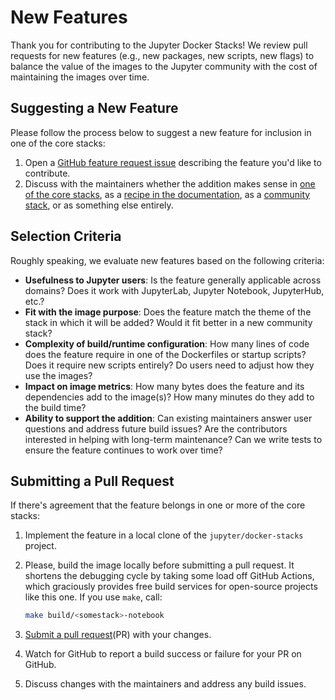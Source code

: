 # New Features

Thank you for contributing to the Jupyter Docker Stacks!
We review pull requests for new features (e.g., new packages, new scripts, new flags)
to balance the value of the images to the Jupyter community with the cost of maintaining the images over time.

## Suggesting a New Feature

Please follow the process below to suggest a new feature for inclusion in one of the core stacks:

1. Open a [GitHub feature request issue](https://github.com/jupyter/docker-stacks/issues/new?assignees=&labels=type%3AEnhancement&projects=&template=feature_request.yml)
   describing the feature you'd like to contribute.
2. Discuss with the maintainers whether the addition makes sense
   in [one of the core stacks](../using/selecting.md#core-stacks),
   as a [recipe in the documentation](recipes.md),
   as a [community stack](stacks.md),
   or as something else entirely.

## Selection Criteria

Roughly speaking, we evaluate new features based on the following criteria:

- **Usefulness to Jupyter users**:
  Is the feature generally applicable across domains?
  Does it work with JupyterLab, Jupyter Notebook, JupyterHub, etc.?
- **Fit with the image purpose**:
  Does the feature match the theme of the stack in which it will be added?
  Would it fit better in a new community stack?
- **Complexity of build/runtime configuration**:
  How many lines of code does the feature require in one of the Dockerfiles or startup scripts?
  Does it require new scripts entirely?
  Do users need to adjust how they use the images?
- **Impact on image metrics**:
  How many bytes does the feature and its dependencies add to the image(s)?
  How many minutes do they add to the build time?
- **Ability to support the addition**:
  Can existing maintainers answer user questions and address future build issues?
  Are the contributors interested in helping with long-term maintenance?
  Can we write tests to ensure the feature continues to work over time?

## Submitting a Pull Request

If there's agreement that the feature belongs in one or more of the core stacks:

1. Implement the feature in a local clone of the `jupyter/docker-stacks` project.
2. Please, build the image locally before submitting a pull request.
   It shortens the debugging cycle by taking some load off GitHub Actions,
   which graciously provides free build services for open-source projects like this one.
   If you use `make`, call:

   ```bash
   make build/<somestack>-notebook
   ```

3. [Submit a pull request](https://github.com/PointCloudLibrary/pcl/wiki/A-step-by-step-guide-on-preparing-and-submitting-a-pull-request)(PR) with your changes.
4. Watch for GitHub to report a build success or failure for your PR on GitHub.
5. Discuss changes with the maintainers and address any build issues.
